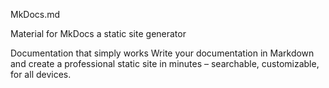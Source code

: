 MkDocs.md

Material for MkDocs a static site generator

Documentation that simply works
Write your documentation in Markdown and create a professional static site in minutes – searchable, customizable, for all devices.

